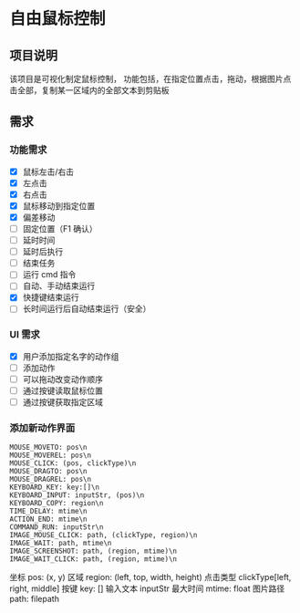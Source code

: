 # 自由鼠标控制

## 项目说明

该项目是可视化制定鼠标控制，
功能包括，在指定位置点击，拖动，根据图片点击全部，复制某一区域内的全部文本到剪贴板

## 需求

### 功能需求

+ [X]  鼠标左击/右击
  + [X]  左点击
  + [X]  右点击
+ [X]  鼠标移动到指定位置
  + [X]  偏差移动
  + [ ]  固定位置（F1 确认）
+ [ ]  延时时间
  + [ ]  延时后执行
+ [ ]  结束任务
+ [ ]  运行 cmd 指令
+ [ ]  自动、手动结束运行
  + [X]  快捷键结束运行
  + [ ]  长时间运行后自动结束运行（安全）

### UI 需求

+ [X]  用户添加指定名字的动作组
+ [ ]  添加动作
+ [ ]  可以拖动改变动作顺序
+ [ ]  通过按键读取鼠标位置
+ [ ]  通过按键获取指定区域

### 添加新动作界面

```
MOUSE_MOVETO: pos\n
MOUSE_MOVEREL: pos\n
MOUSE_CLICK: (pos, clickType)\n
MOUSE_DRAGTO: pos\n
MOUSE_DRAGREL: pos\n
KEYBOARD_KEY: key:[]\n
KEYBOARD_INPUT: inputStr, (pos)\n
KEYBOARD_COPY: region\n
TIME_DELAY: mtime\n
ACTION_END: mtime\n
COMMAND_RUN: inputStr\n
IMAGE_MOUSE_CLICK: path, (clickType, region)\n
IMAGE_WAIT: path, mtime\n
IMAGE_SCREENSHOT: path, (region, mtime)\n
IMAGE_WAIT_CLICK: path, (region, mtime)\n
```
坐标 pos: (x, y)
区域 region: (left, top, width, height)
点击类型 clickType[left, right, middle]
按键 key: []
输入文本 inputStr
最大时间 mtime: float
图片路径 path: filepath
